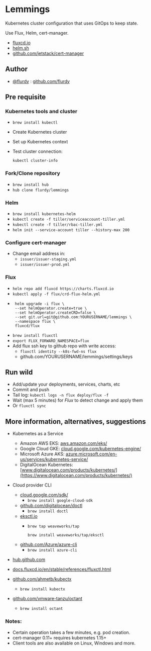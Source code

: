 # Lemmings

Kubernetes cluster configuration that uses GitOps to keep state.

Use Flux, Helm, cert-manager.

* [fluxcd.io](https://fluxcd.io)
* [helm.sh](https://helm.sh)
* [github.com/jetstack/cert-manager](https://github.com/jetstack/cert-manager)

## Author

* [@flurdy](https://twitter.com/flurdy) : [github.com/flurdy](https://github.com/flurdy)

## Pre requisite

### Kubernetes tools and cluster

* `brew install kubectl`
* Create Kubernetes cluster
* Set up Kubernetes context
* Test cluster connection:

   `kubectl cluster-info`

### Fork/Clone repository

* `brew install hub`
* `hub clone flurdy/lemmings`

### Helm

* `brew install kubernetes-helm`
* `kubectl create -f tiller/serviceaccount-tiller.yml`
* `kubectl create -f tiller/rbac-tiller.yml`
* `helm init --service-account tiller --history-max 200`

### Configure cert-manager

* Change email address in:
  * `issuer/issuer-staging.yml`
  * `issuer/issuer-prod.yml`

### Flux

* `helm repo add fluxcd https://charts.fluxcd.io`
* `kubectl apply -f flux/crd-flux-helm.yml`
*
       helm upgrade -i flux \
       --set helmOperator.create=true \
       --set helmOperator.createCRD=false \
       --set git.url=git@github.com:YOURUSERNAME/lemmings \
       --namespace flux \
       fluxcd/flux
* `brew install fluxctl`
* `export FLUX_FORWARD_NAMESPACE=flux`
* Add flux ssh key to github repo with write access:
  * `fluxctl identity --k8s-fwd-ns flux`
  * github.com/YOURUSERNAME/lemmings/settings/keys

## Run wild

* Add/update your deployments, services, charts, etc
* Commit and push
* Tail log: `kubectl logs -n flux deploy/flux -f`
* Wait (max 5 minutes) for *Flux* to detect change and apply them
* Or `fluxctl sync`

## More information, alternatives, suggestions

* Kubernetes as a Service
  * Amazon AWS EKS: [aws.amazon.com/eks/](https://aws.amazon.com/eks/)
  * Google Cloud GKE: [cloud.google.com/kubernetes-engine/](https://cloud.google.com/kubernetes-engine/)
  * Microsoft Azure AKS: [azure.microsoft.com/en-us/services/kubernetes-service/](https://azure.microsoft.com/en-us/services/kubernetes-service/)
  * DigitalOcean Kubernetes: [www.digitalocean.com/products/kubernetes/](https://www.digitalocean.com/products/kubernetes/)

* Cloud provider CLI
  * [cloud.google.com/sdk/](https://cloud.google.com/sdk/)
    * `brew install google-cloud-sdk`
  * [github.com/digitalocean/doctl](https://github.com/digitalocean/doctl)
    * `brew install doctl`
  * [eksctl.io](https://eksctl.io/)
    * `brew tap weaveworks/tap`

      `brew install weaveworks/tap/eksctl`
  * [github.com/Azure/azure-cli](https://github.com/Azure/azure-cli)
    * `brew install azure-cli`
* [hub.github.com](https://hub.github.com)
* [docs.fluxcd.io/en/stable/references/fluxctl.html](https://docs.fluxcd.io/en/stable/references/fluxctl.html)
* [github.com/ahmetb/kubectx](https://github.com/ahmetb/kubectx)
  * `brew install kubectx`
* [github.com/vmware-tanzu/octant](https://github.com/vmware-tanzu/octant)
  * `brew install octant`

### Notes:

* Certain operation takes a few minutes, e.g. pod creation.
* cert-manager 0.11+ requires kubernetes 1.15+
* Client tools are also available on Linux, Windows and more.
